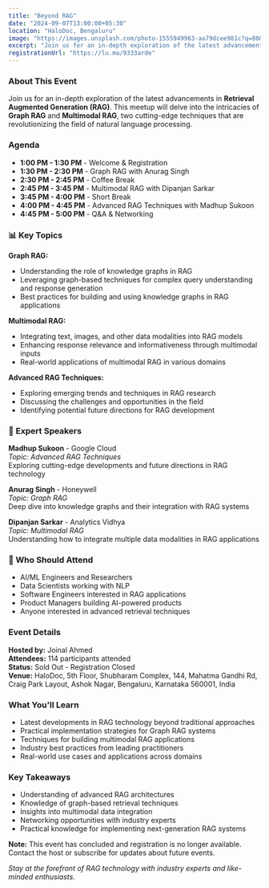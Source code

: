```yaml
---
title: "Beyond RAG"
date: "2024-09-07T13:00:00+05:30"
location: "HaloDoc, Bengaluru"
image: "https://images.unsplash.com/photo-1555949963-aa79dcee981c?q=80&w=2070"
excerpt: "Join us for an in-depth exploration of the latest advancements in Retrieval Augmented Generation (RAG). This meetup will delve into Graph RAG and Multimodal RAG, two cutting-edge techniques revolutionizing natural language processing."
registrationUrl: "https://lu.ma/9333arde"
---
```


### About This Event

Join us for an in-depth exploration of the latest advancements in **Retrieval Augmented Generation (RAG)**. This meetup will delve into the intricacies of **Graph RAG** and **Multimodal RAG**, two cutting-edge techniques that are revolutionizing the field of natural language processing.

### Agenda

* **1:00 PM - 1:30 PM** - Welcome & Registration
* **1:30 PM - 2:30 PM** - Graph RAG with Anurag Singh
* **2:30 PM - 2:45 PM** - Coffee Break
* **2:45 PM - 3:45 PM** - Multimodal RAG with Dipanjan Sarkar
* **3:45 PM - 4:00 PM** - Short Break
* **4:00 PM - 4:45 PM** - Advanced RAG Techniques with Madhup Sukoon
* **4:45 PM - 5:00 PM** - Q&A & Networking

### 📊 Key Topics

**Graph RAG:**
* Understanding the role of knowledge graphs in RAG
* Leveraging graph-based techniques for complex query understanding and response generation
* Best practices for building and using knowledge graphs in RAG applications

**Multimodal RAG:**
* Integrating text, images, and other data modalities into RAG models
* Enhancing response relevance and informativeness through multimodal inputs
* Real-world applications of multimodal RAG in various domains

**Advanced RAG Techniques:**
* Exploring emerging trends and techniques in RAG research
* Discussing the challenges and opportunities in the field
* Identifying potential future directions for RAG development

### 🎤 Expert Speakers

**Madhup Sukoon** - Google Cloud  
*Topic: Advanced RAG Techniques*  
Exploring cutting-edge developments and future directions in RAG technology

**Anurag Singh** - Honeywell  
*Topic: Graph RAG*  
Deep dive into knowledge graphs and their integration with RAG systems

**Dipanjan Sarkar** - Analytics Vidhya  
*Topic: Multimodal RAG*  
Understanding how to integrate multiple data modalities in RAG applications

### 👥 Who Should Attend

* AI/ML Engineers and Researchers
* Data Scientists working with NLP
* Software Engineers interested in RAG applications
* Product Managers building AI-powered products
* Anyone interested in advanced retrieval techniques

### Event Details

**Hosted by:** Joinal Ahmed  
**Attendees:** 114 participants attended  
**Status:** Sold Out - Registration Closed  
**Venue:** HaloDoc, 5th Floor, Shubharam Complex, 144, Mahatma Gandhi Rd, Craig Park Layout, Ashok Nagar, Bengaluru, Karnataka 560001, India

### What You'll Learn

* Latest developments in RAG technology beyond traditional approaches
* Practical implementation strategies for Graph RAG systems
* Techniques for building multimodal RAG applications
* Industry best practices from leading practitioners
* Real-world use cases and applications across domains

### Key Takeaways

* Understanding of advanced RAG architectures
* Knowledge of graph-based retrieval techniques
* Insights into multimodal data integration
* Networking opportunities with industry experts
* Practical knowledge for implementing next-generation RAG systems

**Note:** This event has concluded and registration is no longer available. Contact the host or subscribe for updates about future events.

*Stay at the forefront of RAG technology with industry experts and like-minded enthusiasts.*
